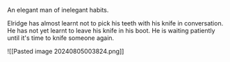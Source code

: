An elegant man of inelegant habits.

Elridge has almost learnt not to pick his teeth with his knife in conversation. He has not yet learnt to leave his knife in his boot. He is waiting patiently until it's time to knife someone again. 

![[Pasted image 20240805003824.png]]